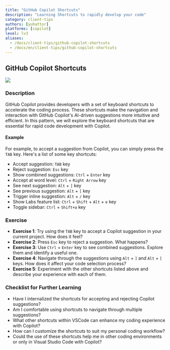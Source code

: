 ```yaml
---
title: "GitHub Copilot Shortcuts"
description: "Learning Shortcuts to rapidly develop your code"
category: client-tips
authors: [yuhattor] 
platforms: [copilot]
level: lv3
aliases:
  - /docs/client-tips/github-copilot-shortcuts
  - /docs/en/client-tips/github-copilot-shortcuts
---
```


## GitHub Copilot Shortcuts

[<img src="https://img.shields.io/badge/Lv3-Mature_Best_Practice-brightgreen">](https://github.com/orgs/AI-Native-Development/projects/1/)

### Description

GitHub Copilot provides developers with a set of keyboard shortcuts to accelerate the coding process. These shortcuts make the navigation and interaction with GitHub Copilot's AI-driven suggestions more intuitive and efficient. In this pattern, we will explore the keyboard shortcuts that are essential for rapid code development with Copilot.

#### Example

For example, to accept a suggestion from Copilot, you can simply press the `TAB` key. Here's a list of some key shortcuts:

- Accept suggestion: `TAB` key
- Reject suggestion: `Esc` key
- Show combined suggestions: `Ctrl` + `Enter` key
- Accept at word level: `Ctrl` + `Right Arrow` key
- See next suggestion: `Alt` + `]` key
- See previous suggestion: `Alt` + `[` key
- Trigger inline suggestion: `Alt` + `/` key
- Show Labs feature list: `Ctrl` + `Shift` + `Alt` + `e` key
- Toggle sidebar: `Ctrl` + `Shift+a` key

### Exercise

- **Exercise 1**: Try using the `TAB` key to accept a Copilot suggestion in your current project. How does it feel?
- **Exercise 2**: Press `Esc` key to reject a suggestion. What happens?
- **Exercise 3**: Use `Ctrl` + `Enter` key to see combined suggestions. Explore them and identify a useful one.
- **Exercise 4**: Navigate through the suggestions using `Alt` + `]` and `Alt` + `[` keys. How does it affect your code selection process?
- **Exercise 5**: Experiment with the other shortcuts listed above and describe your experience with each of them.

### Checklist for Further Learning

- Have I internalized the shortcuts for accepting and rejecting Copilot suggestions?
- Am I comfortable using shortcuts to navigate through multiple suggestions?
- What other shortcuts within VSCode can enhance my coding experience with Copilot?
- How can I customize the shortcuts to suit my personal coding workflow?
- Could the use of these shortcuts help me in other coding environments or only in Visual Studio Code with Copilot?
